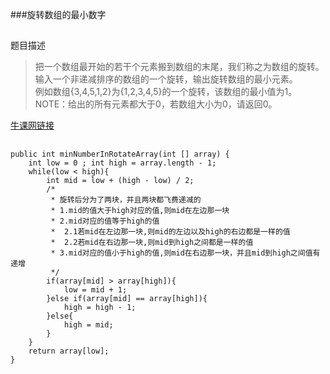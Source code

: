 ###旋转数组的最小数字
##
题目描述  
>把一个数组最开始的若干个元素搬到数组的末尾，我们称之为数组的旋转。  
输入一个非递减排序的数组的一个旋转，输出旋转数组的最小元素。  
例如数组{3,4,5,1,2}为{1,2,3,4,5}的一个旋转，该数组的最小值为1。  
NOTE：给出的所有元素都大于0，若数组大小为0，请返回0。      

[牛课网链接](http://www.nowcoder.com/practice/9f3231a991af4f55b95579b44b7a01ba?tpId=13&tqId=11159&rp=1&ru=/ta/coding-interviews&qru=/ta/coding-interviews/question-ranking) 

##  
```
public int minNumberInRotateArray(int [] array) {
    int low = 0 ; int high = array.length - 1;   
    while(low < high){
        int mid = low + (high - low) / 2;
        /*
         * 旋转后分为了两块，并且两块都飞费递减的
         * 1.mid的值大于high对应的值,则mid在左边那一块
         * 2.mid对应的值等于high的值
         * 	2.1若mid在左边那一块,则mid的左边以及high的右边都是一样的值
         * 	2.2若mid在右边那一块,则mid到high之间都是一样的值
         * 3.mid对应的值小于high的值,则mid在右边那一块，并且mid到high之间值有递增
         */
        if(array[mid] > array[high]){
            low = mid + 1;
        }else if(array[mid] == array[high]){
            high = high - 1;
        }else{
            high = mid;
        }   
    }
    return array[low];
}
```
